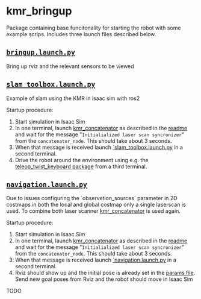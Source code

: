 # kmr_bringup

Package containing base funcitonality for starting the robot with some example scrips. Includes three launch files described below.

## [`bringup.launch.py`](./launch/bringup.launch.py)
Bring up rviz and the relevant sensors to be viewed

## [`slam_toolbox.launch.py`](./launch/slam_toolbox.launch.py)
Example of slam using the KMR in isaac sim with ros2

Startup procedure:
1. Start simulation in Isaac Sim
2. In one terminal, launch [kmr_concatenator](../kmr_concatenator/launch/concatenator.launch.py) as described in the [readme](../kmr_concatenator/README.md) and wait for the message "`Initialialized laser scan syncronizer`" from the `concatenator_node`. This should take about 3 seconds.
3. When that message is received launch [`slam_toolbox.launch.py](./launch/slam_toolbox.launch.py) in a second terminal.
4. Drive the robot around the environment using e.g. the [teleop_twist_keyboard package](https://index.ros.org/r/teleop_twist_keyboard/) from a third terminal.


## [`navigation.launch.py`](./launch/navigation.launch.py)
Due to issues configuring the ´observetion_sources´ parameter in 2D costmaps in both the local and global costmap only a single laserscan is used. To combine both laser scanner [kmr_concatenator](../kmr_concatenator/README.md) is used again.

Startup procedure:
1. Start simulation in Isaac Sim
2. In one terminal, launch [kmr_concatenator](../kmr_concatenator/launch/concatenator.launch.py) as described in the [readme](../kmr_concatenator/README.md) and wait for the message "`Initialialized laser scan syncronizer`" from the `concatenator_node`. This should take about 3 seconds.
3. When that message is received launch [`navigation.launch.py](./launch/navigation.launch.py) in a second terminal.
4. Rviz should show up and the initial pose is already set in the [params file](./config/navigation_params.yaml). Send new goal poses from Rviz and the robot should move in Isaac Sim

TODO